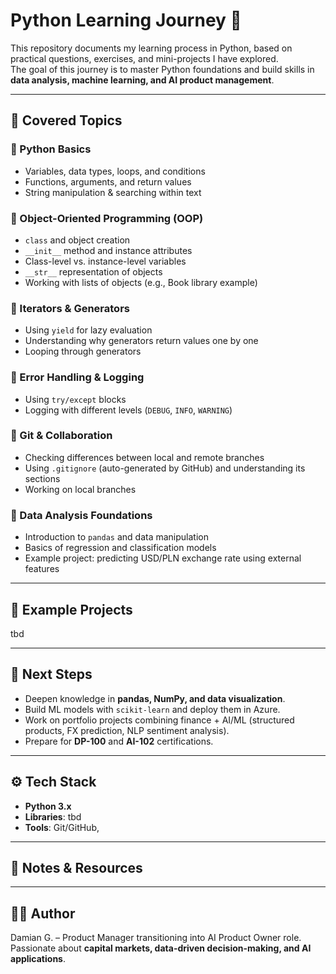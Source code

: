 # Python Learning Journey 🚀

This repository documents my learning process in Python, based on practical questions, exercises, and mini-projects I have explored.  
The goal of this journey is to master Python foundations and build skills in **data analysis, machine learning, and AI product management**.

---

## 📌 Covered Topics

### 🔹 Python Basics
- Variables, data types, loops, and conditions  
- Functions, arguments, and return values  
- String manipulation & searching within text  

### 🔹 Object-Oriented Programming (OOP)
- `class` and object creation  
- `__init__` method and instance attributes  
- Class-level vs. instance-level variables  
- `__str__` representation of objects  
- Working with lists of objects (e.g., Book library example)  

### 🔹 Iterators & Generators
- Using `yield` for lazy evaluation  
- Understanding why generators return values one by one  
- Looping through generators  

### 🔹 Error Handling & Logging
- Using `try/except` blocks  
- Logging with different levels (`DEBUG`, `INFO`, `WARNING`)  

### 🔹 Git & Collaboration
- Checking differences between local and remote branches  
- Using `.gitignore` (auto-generated by GitHub) and understanding its sections 
- Working on local branches 


### 🔹 Data Analysis Foundations
- Introduction to `pandas` and data manipulation  
- Basics of regression and classification models  
- Example project: predicting USD/PLN exchange rate using external features  

---

## 📂 Example Projects

tbd

---

## 🎯 Next Steps

- Deepen knowledge in **pandas, NumPy, and data visualization**.  
- Build ML models with `scikit-learn` and deploy them in Azure.  
- Work on portfolio projects combining finance + AI/ML (structured products, FX prediction, NLP sentiment analysis).  
- Prepare for **DP-100** and **AI-102** certifications.  

---

## ⚙️ Tech Stack

- **Python 3.x**  
- **Libraries**: tbd
- **Tools**: Git/GitHub,

---

## 📖 Notes & Resources

 

---

## 🧑‍💻 Author

Damian G. – Product Manager transitioning into AI Product Owner role.  
Passionate about **capital markets, data-driven decision-making, and AI applications**.